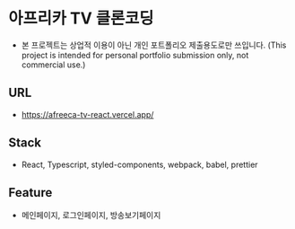 # 아프리카 TV 클론코딩

-   본 프로젝트는 상업적 이용이 아닌 개인 포트폴리오 제출용도로만 쓰입니다. (This project is intended for personal portfolio submission only, not commercial use.)

## URL

-   https://afreeca-tv-react.vercel.app/

## Stack

-   React, Typescript, styled-components, webpack, babel, prettier

## Feature

-   메인페이지, 로그인페이지, 방송보기페이지
